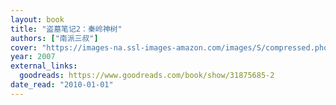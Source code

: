 ```yaml
---
layout: book
title: "盗墓笔记2：秦岭神树"
authors: ["南派三叔"]
cover: "https://images-na.ssl-images-amazon.com/images/S/compressed.photo.goodreads.com/books/1473298214i/31875685.jpg"
year: 2007
external_links:
  goodreads: https://www.goodreads.com/book/show/31875685-2
date_read: "2010-01-01"
---
```

